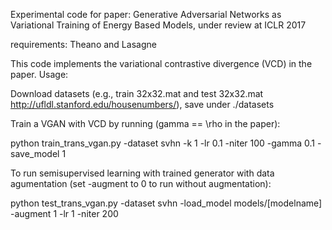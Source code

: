 Experimental code for paper: Generative Adversarial Networks as Variational Training of Energy Based Models, under review at ICLR 2017

requirements: Theano and Lasagne

This code implements the variational contrastive divergence (VCD) in the paper.
Usage:

Download datasets (e.g., train 32x32.mat and test 32x32.mat http://ufldl.stanford.edu/housenumbers/), save under ./datasets

Train a VGAN with VCD by running (gamma == \rho in the paper):

python train_trans_vgan.py -dataset svhn -k 1 -lr 0.1 -niter 100 -gamma 0.1 -save_model 1

To run semisupervised learning with trained generator with data agumentation (set -augment to 0 to run without augmentation):

python test_trans_vgan.py -dataset svhn -load_model models/[modelname] -augment 1 -lr 1 -niter 200
